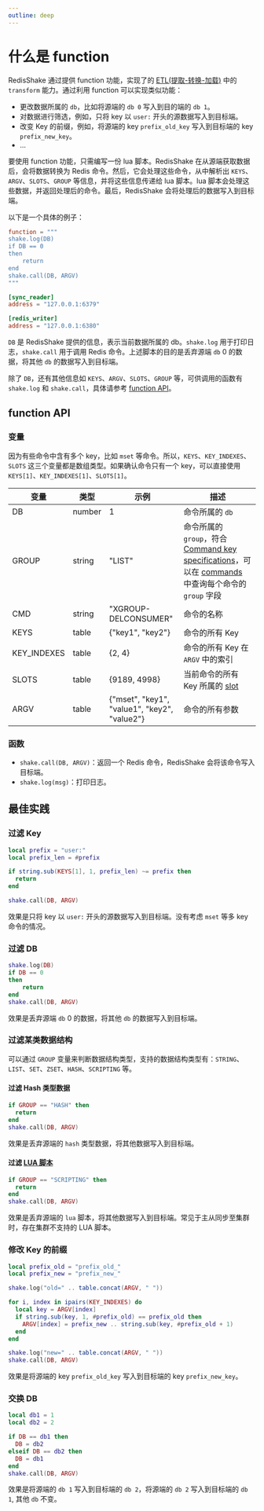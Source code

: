 ```yaml
---
outline: deep
---
```


# 什么是 function

RedisShake 通过提供 function 功能，实现了的 [ETL(提取-转换-加载)](https://en.wikipedia.org/wiki/Extract,_transform,_load) 中的 `transform` 能力。通过利用 function 可以实现类似功能：
* 更改数据所属的 `db`，比如将源端的 `db 0` 写入到目的端的 `db 1`。
* 对数据进行筛选，例如，只将 key 以 `user:` 开头的源数据写入到目标端。
* 改变 Key 的前缀，例如，将源端的 key `prefix_old_key` 写入到目标端的 key `prefix_new_key`。
* ...

要使用 function 功能，只需编写一份 lua 脚本。RedisShake 在从源端获取数据后，会将数据转换为 Redis 命令。然后，它会处理这些命令，从中解析出 `KEYS`、`ARGV`、`SLOTS`、`GROUP` 等信息，并将这些信息传递给 lua 脚本。lua 脚本会处理这些数据，并返回处理后的命令。最后，RedisShake 会将处理后的数据写入到目标端。

以下是一个具体的例子：
```toml
function = """
shake.log(DB)
if DB == 0
then
    return
end
shake.call(DB, ARGV)
"""

[sync_reader]
address = "127.0.0.1:6379"

[redis_writer]
address = "127.0.0.1:6380"
```
`DB` 是 RedisShake 提供的信息，表示当前数据所属的 db。`shake.log` 用于打印日志，`shake.call` 用于调用 Redis 命令。上述脚本的目的是丢弃源端 `db` 0 的数据，将其他 `db` 的数据写入到目标端。

除了 `DB`，还有其他信息如 `KEYS`、`ARGV`、`SLOTS`、`GROUP` 等，可供调用的函数有 `shake.log` 和 `shake.call`，具体请参考 [function API](#function-api)。

## function API

### 变量

因为有些命令中含有多个 key，比如 `mset` 等命令。所以，`KEYS`、`KEY_INDEXES`、`SLOTS` 这三个变量都是数组类型。如果确认命令只有一个 key，可以直接使用 `KEYS[1]`、`KEY_INDEXES[1]`、`SLOTS[1]`。

| 变量 | 类型 | 示例 | 描述 |
|-|-|-|-----|
| DB | number | 1 | 命令所属的 `db` |
| GROUP | string | "LIST" | 命令所属的 `group`，符合 [Command key specifications](https://redis.io/docs/reference/key-specs/)，可以在 [commands](https://github.com/tair-opensource/RedisShake/tree/v4/scripts/commands) 中查询每个命令的 `group` 字段 |
| CMD | string | "XGROUP-DELCONSUMER" | 命令的名称 |
| KEYS | table | \{"key1", "key2"\} | 命令的所有 Key |
| KEY_INDEXES | table | \{2, 4\} | 命令的所有 Key 在 `ARGV` 中的索引 |
| SLOTS | table | \{9189, 4998\} | 当前命令的所有 Key 所属的 [slot](https://redis.io/docs/reference/cluster-spec/#key-distribution-model) |
| ARGV | table | \{"mset", "key1", "value1", "key2", "value2"\} | 命令的所有参数 |

### 函数
* `shake.call(DB, ARGV)`：返回一个 Redis 命令，RedisShake 会将该命令写入目标端。
* `shake.log(msg)`：打印日志。

## 最佳实践


### 过滤 Key

```lua
local prefix = "user:"
local prefix_len = #prefix

if string.sub(KEYS[1], 1, prefix_len) ~= prefix then
  return
end

shake.call(DB, ARGV)
```

效果是只将 key 以 `user:` 开头的源数据写入到目标端。没有考虑 `mset` 等多 key 命令的情况。

### 过滤 DB

```lua
shake.log(DB)
if DB == 0
then
    return
end
shake.call(DB, ARGV)
```

效果是丢弃源端 `db` 0 的数据，将其他 `db` 的数据写入到目标端。


### 过滤某类数据结构

可以通过 `GROUP` 变量来判断数据结构类型，支持的数据结构类型有：`STRING`、`LIST`、`SET`、`ZSET`、`HASH`、`SCRIPTING` 等。

#### 过滤 Hash 类型数据
```lua
if GROUP == "HASH" then
  return
end
shake.call(DB, ARGV)
```

效果是丢弃源端的 `hash` 类型数据，将其他数据写入到目标端。

#### 过滤 [LUA 脚本](https://redis.io/docs/interact/programmability/eval-intro/)

```lua
if GROUP == "SCRIPTING" then
  return
end
shake.call(DB, ARGV)
```

效果是丢弃源端的 `lua` 脚本，将其他数据写入到目标端。常见于主从同步至集群时，存在集群不支持的 LUA 脚本。

### 修改 Key 的前缀

```lua
local prefix_old = "prefix_old_"
local prefix_new = "prefix_new_"

shake.log("old=" .. table.concat(ARGV, " "))

for i, index in ipairs(KEY_INDEXES) do
  local key = ARGV[index]
  if string.sub(key, 1, #prefix_old) == prefix_old then
    ARGV[index] = prefix_new .. string.sub(key, #prefix_old + 1)
  end
end

shake.log("new=" .. table.concat(ARGV, " "))
shake.call(DB, ARGV)
```
效果是将源端的 key `prefix_old_key` 写入到目标端的 key `prefix_new_key`。

### 交换 DB
    
```lua
local db1 = 1
local db2 = 2

if DB == db1 then
  DB = db2
elseif DB == db2 then
  DB = db1
end
shake.call(DB, ARGV)
```

效果是将源端的 `db 1` 写入到目标端的 `db 2`，将源端的 `db 2` 写入到目标端的 `db 1`, 其他 `db` 不变。